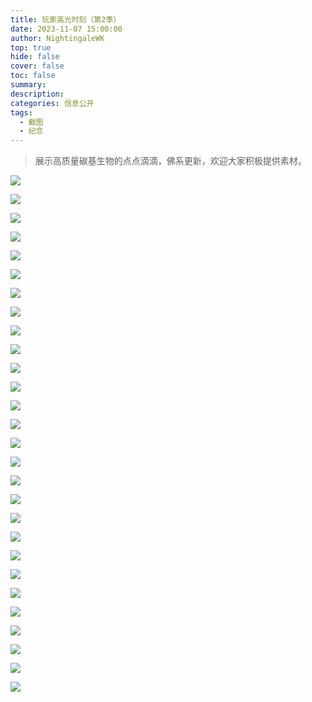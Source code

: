 ```yaml
---
title: 玩家高光时刻（第2季）
date: 2023-11-07 15:00:00
author: NightingaleWK
top: true
hide: false
cover: false
toc: false
summary: 
description: 
categories: 信息公开
tags:
  - 截图
  - 纪念
---
```


> 展示高质量碳基生物的点点滴滴，佛系更新，欢迎大家积极提供素材。

<!-- more -->

[![](https://cdn.wkarrow.top/wp-content/uploads/2020/05/2020-03-09-22.jpg)](https://cdn.wkarrow.top/wp-content/uploads/2020/05/2020-03-09-22.jpg)

[![](https://cdn.wkarrow.top/wp-content/uploads/2020/05/2020-03-09-23.jpg)](https://cdn.wkarrow.top/wp-content/uploads/2020/05/2020-03-09-23.jpg)

[![](https://cdn.wkarrow.top/wp-content/uploads/2020/05/2020-03-09-24.jpg)](https://cdn.wkarrow.top/wp-content/uploads/2020/05/2020-03-09-24.jpg)

[![](https://cdn.wkarrow.top/wp-content/uploads/2020/05/2020-03-09-28.jpg)](https://cdn.wkarrow.top/wp-content/uploads/2020/05/2020-03-09-28.jpg)

[![](https://cdn.wkarrow.top/wp-content/uploads/2020/05/2020-03-09-29.jpg)](https://cdn.wkarrow.top/wp-content/uploads/2020/05/2020-03-09-29.jpg)

[![](https://cdn.wkarrow.top/wp-content/uploads/2020/05/2020-03-09-30.jpg)](https://cdn.wkarrow.top/wp-content/uploads/2020/05/2020-03-09-30.jpg)

[![](https://cdn.wkarrow.top/wp-content/uploads/2020/05/2020-03-09-31.jpg)](https://cdn.wkarrow.top/wp-content/uploads/2020/05/2020-03-09-31.jpg)

[![](https://cdn.wkarrow.top/wp-content/uploads/2020/05/2020-03-09-33.jpg)](https://cdn.wkarrow.top/wp-content/uploads/2020/05/2020-03-09-33.jpg)

[![](https://cdn.wkarrow.top/wp-content/uploads/2020/05/2020-03-09-36.jpg)](https://cdn.wkarrow.top/wp-content/uploads/2020/05/2020-03-09-36.jpg)

[![](https://cdn.wkarrow.top/wp-content/uploads/2020/05/2020-03-09-42.jpg)](https://cdn.wkarrow.top/wp-content/uploads/2020/05/2020-03-09-42.jpg)

[![](https://cdn.wkarrow.top/wp-content/uploads/2020/05/2020-03-09-44.jpg)](https://cdn.wkarrow.top/wp-content/uploads/2020/05/2020-03-09-44.jpg)

[![](https://cdn.wkarrow.top/wp-content/uploads/2020/05/2020-03-09-47.jpg)](https://cdn.wkarrow.top/wp-content/uploads/2020/05/2020-03-09-47.jpg)

[![](https://cdn.wkarrow.top/wp-content/uploads/2020/05/2020-03-09-48.jpg)](https://cdn.wkarrow.top/wp-content/uploads/2020/05/2020-03-09-48.jpg)

[![](https://cdn.wkarrow.top/wp-content/uploads/2020/05/2020-03-09-49.jpg)](https://cdn.wkarrow.top/wp-content/uploads/2020/05/2020-03-09-49.jpg)

[![](https://cdn.wkarrow.top/wp-content/uploads/2020/05/2020-03-09-50.jpg)](https://cdn.wkarrow.top/wp-content/uploads/2020/05/2020-03-09-50.jpg)

[![](https://cdn.wkarrow.top/wp-content/uploads/2020/05/2020-03-09-52.jpg)](https://cdn.wkarrow.top/wp-content/uploads/2020/05/2020-03-09-52.jpg)

[![](https://cdn.wkarrow.top/wp-content/uploads/2020/05/2020-03-09.jpg)](https://cdn.wkarrow.top/wp-content/uploads/2020/05/2020-03-09.jpg)

[![](https://cdn.wkarrow.top/wp-content/uploads/2020/05/2020-03-09-2.jpg)](https://cdn.wkarrow.top/wp-content/uploads/2020/05/2020-03-09-2.jpg)

[![](https://cdn.wkarrow.top/wp-content/uploads/2020/05/2020-03-09-1.jpg)](https://cdn.wkarrow.top/wp-content/uploads/2020/05/2020-03-09-1.jpg)

[![](https://cdn.wkarrow.top/wp-content/uploads/2020/05/2020-03-09-3.jpg)](https://cdn.wkarrow.top/wp-content/uploads/2020/05/2020-03-09-3.jpg)

[![](https://cdn.wkarrow.top/wp-content/uploads/2020/05/2020-03-09-4.jpg)](https://cdn.wkarrow.top/wp-content/uploads/2020/05/2020-03-09-4.jpg)

[![](https://cdn.wkarrow.top/wp-content/uploads/2020/05/2020-03-09-5.jpg)](https://cdn.wkarrow.top/wp-content/uploads/2020/05/2020-03-09-5.jpg)

[![](https://cdn.wkarrow.top/wp-content/uploads/2020/05/2020-03-09-10.jpg)](https://cdn.wkarrow.top/wp-content/uploads/2020/05/2020-03-09-10.jpg)

[![](https://cdn.wkarrow.top/wp-content/uploads/2020/05/2020-03-09-12.jpg)](https://cdn.wkarrow.top/wp-content/uploads/2020/05/2020-03-09-12.jpg)

[![](https://cdn.wkarrow.top/wp-content/uploads/2020/05/2020-03-09-13.jpg)](https://cdn.wkarrow.top/wp-content/uploads/2020/05/2020-03-09-13.jpg)

[![](https://cdn.wkarrow.top/wp-content/uploads/2020/05/2020-03-09-18.jpg)](https://cdn.wkarrow.top/wp-content/uploads/2020/05/2020-03-09-18.jpg)

[![](https://cdn.wkarrow.top/wp-content/uploads/2020/05/2020-03-09-19.jpg)](https://cdn.wkarrow.top/wp-content/uploads/2020/05/2020-03-09-19.jpg)

[![](https://cdn.wkarrow.top/wp-content/uploads/2020/05/2020-03-09-20.jpg)](https://cdn.wkarrow.top/wp-content/uploads/2020/05/2020-03-09-20.jpg)